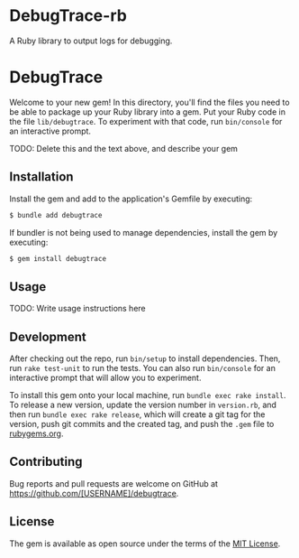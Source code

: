 # DebugTrace-rb
A Ruby library to output logs for debugging.

# DebugTrace

Welcome to your new gem! In this directory, you'll find the files you need to be able to package up your Ruby library into a gem. Put your Ruby code in the file `lib/debugtrace`. To experiment with that code, run `bin/console` for an interactive prompt.

TODO: Delete this and the text above, and describe your gem

## Installation

Install the gem and add to the application's Gemfile by executing:

```bash
$ bundle add debugtrace
```

If bundler is not being used to manage dependencies, install the gem by executing:

```bash
$ gem install debugtrace
```

## Usage

TODO: Write usage instructions here

## Development

After checking out the repo, run `bin/setup` to install dependencies. Then, run `rake test-unit` to run the tests. You can also run `bin/console` for an interactive prompt that will allow you to experiment.

To install this gem onto your local machine, run `bundle exec rake install`. To release a new version, update the version number in `version.rb`, and then run `bundle exec rake release`, which will create a git tag for the version, push git commits and the created tag, and push the `.gem` file to [rubygems.org](https://rubygems.org).

## Contributing

Bug reports and pull requests are welcome on GitHub at https://github.com/[USERNAME]/debugtrace.

## License

The gem is available as open source under the terms of the [MIT License](https://opensource.org/licenses/MIT).
